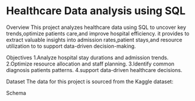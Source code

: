 # Healthcare Data analysis using SQL

Overview
This project analyzes healthcare data using SQL to uncover key trends,optimize patients care,and improve hospital efficiency.
it provides to extract valuable insights into admission rates,patient stays,and resource utilization to to support 
data-driven decision-making.

Objectives
1.Analyze hospital stay durations and admission trends.
2.Optimize resource allocation and staff planning.
3.Identify common diagnosis patients patterns.
4.support data-driven healthcare decisions.

Dataset
The data for this project is sourced from the Kaggle dataset:



Schema
